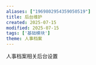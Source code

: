 ```yaml
---
aliases: ["1969802954359050519"]
title: 后台维护
created: 2025-07-15
modified: 2025-07-15
tags: ['基础模块']
theme: 人事档案
---
```


人事档案相关后台设置